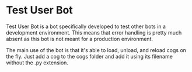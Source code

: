 # Test User Bot
Test User Bot is a bot specifically developed to test other bots in a development environment. This means that error handling is pretty much absent as this bot is not meant for a production environment. 

The main use of the bot is that it's able to load, unload, and reload cogs on the fly. Just add a cog to the cogs folder and add it using its filename without the .py extension.
